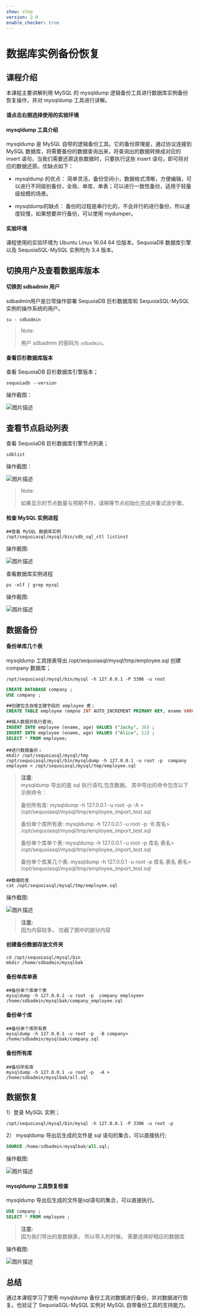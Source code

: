 ```yaml
---
show: step
version: 2.0
enable_checker: true
---
```


# 数据库实例备份恢复

## 课程介绍

本课程主要讲解利用 MySQL 的 mysqldump 逻辑备份工具进行数据库实例备份恢复操作，并对 mysqldump 工具进行讲解。

#### 请点击右侧选择使用的实验环境

#### mysqldump 工具介绍

mysqldump 是 MySQL 自带的逻辑备份工具。它的备份原理是，通过协议连接到 MySQL 数据库，将需要备份的数据查询出来，将查询出的数据转换成对应的 insert 语句，当我们需要还原这些数据时，只要执行这些 insert 语句，即可将对应的数据还原。优缺点如下：

- mysqldump 的优点：
简单灵活，备份空间小，数据格式清晰，方便编辑，可以进行不同级别备份，全局、单库、单表；可以进行一致性备份，适用于轻量级规模的场景。

- mysqldump的缺点：
备份的过程是串行化的，不会并行的进行备份，所以速度较慢，如果想要并行备份，可以使用 mydumper。

#### 实验环境

课程使用的实验环境为 Ubuntu Linux 16.04 64 位版本。SequoiaDB 数据库引擎以及 SequoiaSQL-MySQL 实例均为 3.4 版本。



## 切换用户及查看数据库版本

#### 切换到 sdbadmin 用户

sdbadmin用户是日常操作部署 SequoiaDB 巨杉数据库和 SequoiaSQL-MySQL 实例的操作系统的用户。

```shell
su - sdbadmin
```
>Note:
>
>用户 sdbadmin 的密码为 `sdbadmin`。

#### 查看巨杉数据库版本

查看 SequoiaDB 巨杉数据库引擎版本；

```shell
sequoiadb --version
```
操作截图：

![图片描述](https://doc.shiyanlou.com/courses/1469/1207281/b4082b0d6d6bdf89d229aa713a53759d)

## 查看节点启动列表

查看 SequoiaDB 巨杉数据库引擎节点列表；

```shell
sdblist 
```

操作截图：

![图片描述](https://doc.shiyanlou.com/courses/1469/1207281/02fcaa58ac27e91688ead137fa748d6e)

>Note:
>
>如果显示的节点数量与预期不符，请稍等节点初始化完成并重试该步骤。


#### 检查 MySQL 实例进程

```shell
##查看 MySQL 数据库实例
/opt/sequoiasql/mysql/bin/sdb_sql_ctl listinst
```

操作截图:

![图片描述](https://doc.shiyanlou.com/courses/1540/1207281/92856e2e05fee65495cb876332cd34c6)

查看数据库实例进程
```shell
ps -elf | grep mysql
```

操作截图:

![图片描述](https://doc.shiyanlou.com/courses/1540/1207281/41b259ef9f2b7f16466b3d89606998c4)



## 数据备份

#### 备份单库几个表

mysqldump 工具按表导出 /opt/sequoiasql/mysql/tmp/employee.sql
创建 company 数据库；
```shell
/opt/sequoiasql/mysql/bin/mysql -h 127.0.0.1 -P 3306 -u root
```
```sql
CREATE DATABASE company ;
USE company ;
```

```sql
##创建包含自增主键字段的 employee 表；
CREATE TABLE employee (empno INT AUTO_INCREMENT PRIMARY KEY, ename VARCHAR(128), age INT) ;
```

```sql
##插入数据并执行查询;
INSERT INTO employee (ename, age) VALUES ("Jacky", 36) ;
INSERT INTO employee (ename, age) VALUES ("Alice", 21) ;
SELECT * FROM employee;
```

```shell 
##进行数据备份；
mkdir /opt/sequoiasql/mysql/tmp
/opt/sequoiasql/mysql/bin/mysqldump -h 127.0.0.1 -u root -p  company employee > /opt/sequoiasql/mysql/tmp/employee.sql
```
> **注意**:  
> mysqldump 导出的是 sql 执行语句,包含数据。
>其中导出的命令包含以下示例命令：
>
>备份所有库:
>mysqldump -h 127.0.0.1 -u root -p  -A > /opt/sequoiasql/mysql/tmp/employee_import_test.sql
>
>备份单个库所有表:
>mysqldump -h 127.0.0.1 -u root -p  -B 库名> /opt/sequoiasql/mysql/tmp/employee_import_test.sql
>
>备份单个库单个表:
>mysqldump -h 127.0.0.1 -u root -p  库名 表名> /opt/sequoiasql/mysql/tmp/employee_import_test.sql
>
>备份单个库某几个表:
>mysqldump -h 127.0.0.1 -u root -p  库名 表名 表名> /opt/sequoiasql/mysql/tmp/employee_import_test.sql


```shell
##数据检查
cat /opt/sequoiasql/mysql/tmp/employee.sql
```

操作截图:

![图片描述](https://doc.shiyanlou.com/courses/1540/1207281/ee77a861e11274fcdd8969dcc04db612-0)

> **注意:**  
> 因为内容较多， 仅截了图中的部分内容

#### 创建备份数据存放文件夹
```shell
cd /opt/sequoiasql/mysql/bin
mkdir /home/sdbadmin/mysqlbak
```
#### 备份单库单表

```shell
##备份单个库单个表
mysqldump -h 127.0.0.1 -u root -p  company employee> /home/sdbadmin/mysqlbak/company_employee.sql
```

#### 备份单个库

```shell
##备份单个库所有表
mysqldump -h 127.0.0.1 -u root -p  -B company> /home/sdbadmin/mysqlbak/company.sql
```

#### 备份所有库

```shell
##备份所有库
mysqldump -h 127.0.0.1 -u root -p  -A > /home/sdbadmin/mysqlbak/all.sql
```


## 数据恢复
1）登录 MySQL 实例；

```shell
/opt/sequoiasql/mysql/bin/mysql -h 127.0.0.1 -P 3306 -u root -p
```

2） mysqldump 导出后生成的文件是 sql 语句的集合，可以直接执行;

```sql
SOURCE /home/sdbadmin/mysqlbak/all.sql;
```

操作截图:

![图片描述](https://doc.shiyanlou.com/courses/1540/1207281/d0e94ba9b6a9c2a63dffb0541dc0ef5f-0)


#### mysqldump 工具恢复检查

mysqldump 导出后生成的文件是sql语句的集合，可以直接执行。

```sql
USE company ;
SELECT * FROM employee ; 
```
> **注意:**  
> 因为我们导出的是数据表， 所以导入的时候， 需要选择好相应的数据库

操作截图:

![图片描述](https://doc.shiyanlou.com/courses/1540/1207281/42db26240522474f8a06f25ad441c4a3-0)


## 总结

通过本课程学习了使用 mysqldump 备份工具对数据进行备份，并对数据进行恢复。也验证了 SequoiaSQL-MySQL 实例对 MySQL 自带备份工具的支持能力。
